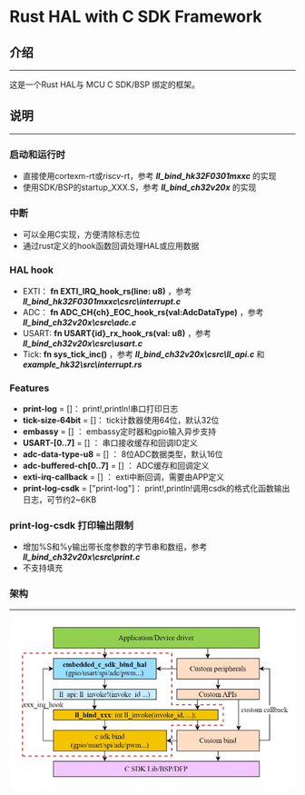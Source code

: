 # Rust HAL with C SDK Framework

## 介绍
---
这是一个Rust HAL与 MCU C SDK/BSP 绑定的框架。

## 说明
---
### 启动和运行时
 - 直接使用cortexm-rt或riscv-rt，参考 **_ll_bind_hk32F0301mxxc_** 的实现
 - 使用SDK/BSP的startup_XXX.S，参考 **_ll_bind_ch32v20x_** 的实现

### 中断
 - 可以全用C实现，方便清除标志位
 - 通过rust定义的hook函数回调处理HAL或应用数据

### HAL hook
 - EXTI： **fn EXTI_IRQ_hook_rs(line: u8)** ，参考  **_ll_bind_hk32F0301mxxc\csrc\interrupt.c_** 
 - ADC： **fn ADC_CH{ch}_EOC_hook_rs(val:AdcDataType)** ，参考  **_ll_bind_ch32v20x\csrc\adc.c_** 
 - USART:  **fn USART{id}_rx_hook_rs(val: u8)** ，参考  **_ll_bind_ch32v20x\csrc\usart.c_** 
 - Tick:  **fn sys_tick_inc()** ，参考  **_ll_bind_ch32v20x\csrc\ll_api.c_**  和  **_example_hk32\src\interrupt.rs_**  

### Features
 -  **print-log** = []： print!,println!串口打印日志
 - **tick-size-64bit** = []： tick计数器使用64位，默认32位
 - **embassy** = [] ： embassy定时器和gpio输入异步支持
 - **USART-[0..7]** = [] ： 串口接收缓存和回调ID定义
 - **adc-data-type-u8** = [] ： 8位ADC数据类型，默认16位
 - **adc-buffered-ch[0..7]** = [] ： ADC缓存和回调定义
 - **exti-irq-callback** = [] ： exti中断回调，需要由APP定义
 - **print-log-csdk** = ["print-log"]： print!,println!调用csdk的格式化函数输出日志，可节约2~6KB

### print-log-csdk 打印输出限制
 - 增加%S和%y输出带长度参数的字节串和数组，参考  **_ll_bind_ch32v20x\csrc\print.c_**
 - 不支持填充

### 架构
---
![输入图片说明](doc/framework.png)